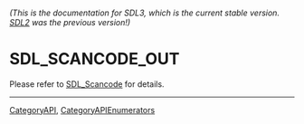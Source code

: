 ###### (This is the documentation for SDL3, which is the current stable version. [SDL2](https://wiki.libsdl.org/SDL2/) was the previous version!)
# SDL_SCANCODE_OUT

Please refer to [SDL_Scancode](SDL_Scancode) for details.

----
[CategoryAPI](CategoryAPI), [CategoryAPIEnumerators](CategoryAPIEnumerators)

